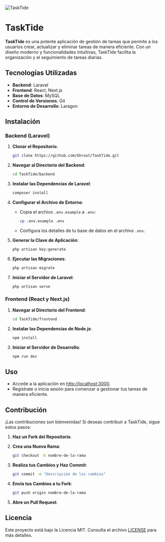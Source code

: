 ![TaskTide](https://github.com/user-attachments/assets/684f7dbf-3db6-49e7-a0fc-70560403f4e1)

# TaskTide

**TaskTide** es una potente aplicación de gestión de tareas que permite a los usuarios crear, actualizar y eliminar tareas de manera eficiente. Con un diseño moderno y funcionalidades intuitivas, TaskTide facilita la organización y el seguimiento de tareas diarias.

## Tecnologías Utilizadas

- **Backend**: Laravel
- **Frontend**: React, Next.js
- **Base de Datos**: MySQL
- **Control de Versiones**: Git
- **Entorno de Desarrollo**: Laragon

## Instalación

### Backend (Laravel)

1. **Clonar el Repositorio**:
   ```bash
   git clone https://github.com/Ghrout/TaskTide.git
   ```

2. **Navegar al Directorio del Backend**:
   ```bash
   cd TaskTide/backend
   ```

3. **Instalar las Dependencias de Laravel**:
   ```bash
   composer install
   ```

4. **Configurar el Archivo de Entorno**:
   - Copia el archivo `.env.example` a `.env`:
     ```bash
     cp .env.example .env
     ```
   - Configura los detalles de tu base de datos en el archivo `.env`.

5. **Generar la Clave de Aplicación**:
   ```bash
   php artisan key:generate
   ```

6. **Ejecutar las Migraciones**:
   ```bash
   php artisan migrate
   ```

7. **Iniciar el Servidor de Laravel**:
   ```bash
   php artisan serve
   ```

### Frontend (React y Next.js)

1. **Navegar al Directorio del Frontend**:
   ```bash
   cd TaskTide/frontend
   ```

2. **Instalar las Dependencias de Node.js**:
   ```bash
   npm install
   ```

3. **Iniciar el Servidor de Desarrollo**:
   ```bash
   npm run dev
   ```

## Uso

- Accede a la aplicación en [http://localhost:3000](http://localhost:3000).
- Regístrate o inicia sesión para comenzar a gestionar tus tareas de manera eficiente.

## Contribución

¡Las contribuciones son bienvenidas! Si deseas contribuir a TaskTide, sigue estos pasos:

1. **Haz un Fork del Repositorio**.
2. **Crea una Nueva Rama**:
   ```bash
   git checkout -b nombre-de-la-rama
   ```

3. **Realiza tus Cambios y Haz Commit**:
   ```bash
   git commit -m "Descripción de los cambios"
   ```

4. **Envía tus Cambios a tu Fork**:
   ```bash
   git push origin nombre-de-la-rama
   ```

5. **Abre un Pull Request**.

## Licencia

Este proyecto está bajo la Licencia MIT. Consulta el archivo [LICENSE](LICENSE) para más detalles. 
